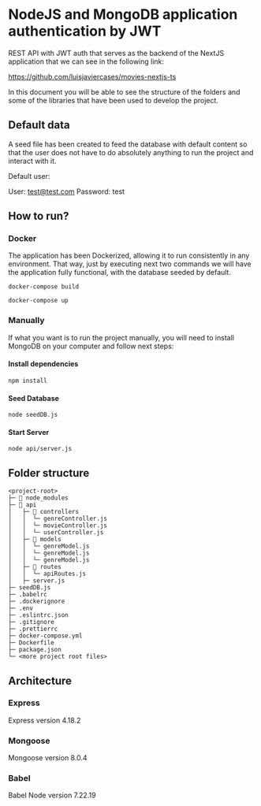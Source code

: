 # NodeJS and MongoDB application authentication by JWT

REST API with JWT auth that serves as the backend of the NextJS application that we can see in the following link:

https://github.com/luisjaviercases/movies-nextjs-ts

In this document you will be able to see the structure of the folders and some of the libraries that have been used to develop the project.

## Default data

A seed file has been created to feed the database with default content so that the user does not have to do absolutely anything to run the project and interact with it.

Default user:

User: test@test.com
Password: test

## How to run?

### Docker

The application has been Dockerized, allowing it to run consistently in any environment. That way, just by executing next two commands we will have the application fully functional, with the database seeded by default.

```shell
docker-compose build
```

```shell
docker-compose up
```

### Manually

If what you want is to run the project manually, you will need to install MongoDB on your computer and follow next steps:

#### Install dependencies

```shell
npm install
```

#### Seed Database

```shell
node seedDB.js
```

#### Start Server

```shell
node api/server.js
```

## Folder structure

```
<project-root>
├─ 📁 node_modules
├─ 📂 api
│   ├─ 📂 controllers
│   │  └─ genreController.js
│   │  └─ movieController.js
│   │  └─ userController.js
│   ├─ 📂 models
│   │  └─ genreModel.js
│   │  └─ genreModel.js
│   │  └─ genreModel.js
│   ├─ 📂 routes
│   │  └─ apiRoutes.js
│   ├─ server.js
├─ seedDB.js
├─ .babelrc
├─ .dockerignore
├─ .env
├─ .eslintrc.json
├─ .gitignore
├─ .prettierrc
├─ docker-compose.yml
├─ Dockerfile
├─ package.json
└─ <more project root files>
```

## Architecture

### Express

Express version 4.18.2

### Mongoose

Mongoose version 8.0.4

### Babel

Babel Node version 7.22.19
